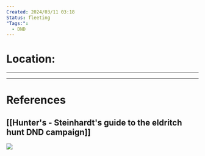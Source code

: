 ```yaml
---
Created: 2024/03/11 03:18
Status: fleeting
"Tags:":
  - DND
---
```

# Location:
---


---
# References
## [[Hunter's - Steinhardt's guide to the eldritch hunt DND campaign]]
![](https://www.youtube.com/watch?v=UIrHXgKZp-Y&list=PLmwaCUBw5TkIrGOm_CqB8MDqyrkhJmSse&index=13)